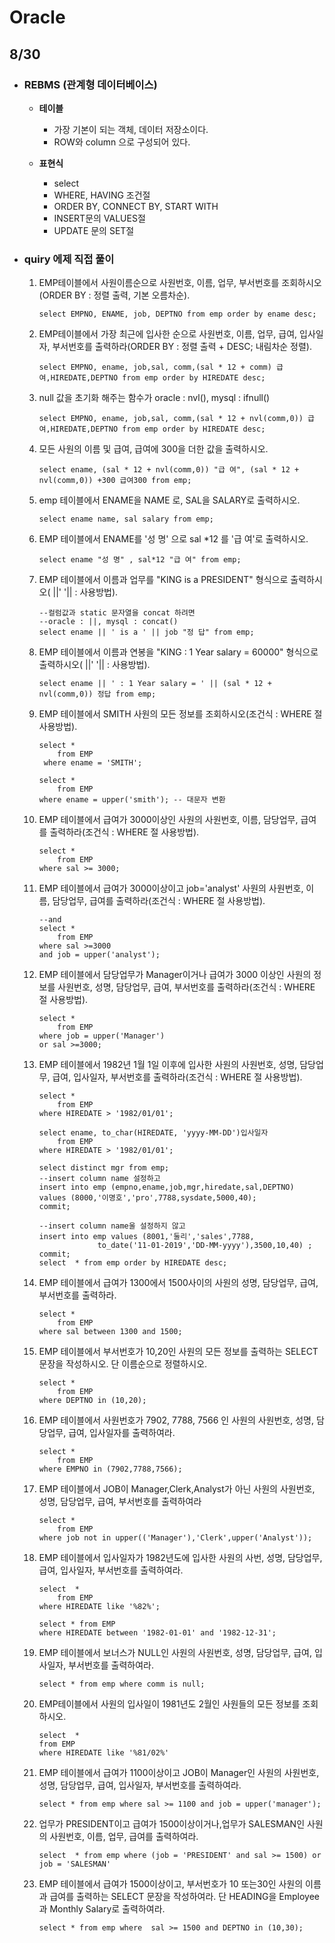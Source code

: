# Oracle

## 8/30

* ### REBMS (관계형 데이터베이스)

  * **테이블**
    * 가장 기본이 되는 객체, 데이터 저장소이다.
    * ROW와 column 으로 구성되어 있다.

  * **표현식**
    * select
    * WHERE, HAVING 조건절
    * ORDER BY, CONNECT BY, START WITH
    * INSERT문의 VALUES절
    * UPDATE 문의 SET절

* ### quiry 에제 직접 풀이

  1. EMP테이블에서 사원이름순으로 사원번호, 이름, 업무, 부서번호를 조회하시오(ORDER BY : 정렬 출력, 기본 오름차순).

     ```
     select EMPNO, ENAME, job, DEPTNO from emp order by ename desc;
     ```

  2. EMP테이블에서 가장 최근에 입사한 순으로 사원번호, 이름, 업무, 급여, 입사일자, 부서번호를 출력하라(ORDER BY : 정렬 출력 + DESC; 내림차순 정렬).

     ```
     select EMPNO, ename, job,sal, comm,(sal * 12 + comm) 급여,HIREDATE,DEPTNO from emp order by HIREDATE desc;
     ```

  3. null 값을 초기화 해주는 함수가 oracle : nvl(), mysql : ifnull()

     ```
     select EMPNO, ename, job,sal, comm,(sal * 12 + nvl(comm,0)) 급여,HIREDATE,DEPTNO from emp order by HIREDATE desc;
     ```

  4. 모든 사원의 이름 및 급여, 급여에 300을 더한 값을 출력하시오.

     ```
     select ename, (sal * 12 + nvl(comm,0)) "급 여", (sal * 12 + nvl(comm,0)) +300 급여300 from emp;
     ```

  5. emp 테이블에서 ENAME을 NAME 로, SAL을 SALARY로 출력하시오.

     ```
     select ename name, sal salary from emp;
     ```

  6. EMP 테이블에서 ENAME를 '성  명' 으로 sal *12 를 '급  여'로 출력하시오.

     ```
     select ename "성 명" , sal*12 "급 여" from emp;
     ```

  7. EMP 테이블에서 이름과 업무를 "KING is a PRESIDENT" 형식으로 출력하시오( ||'  '|| : 사용방법).

     ```
     --컬럼값과 static 문자열을 concat 하려면
     --oracle : ||, mysql : concat()
     select ename || ' is a ' || job "정 답" from emp;
     ```

  8. EMP 테이블에서 이름과 연봉을 "KING : 1 Year salary = 60000" 형식으로 출력하시오( ||'  '|| : 사용방법).

     ```
     select ename || ' : 1 Year salary = ' || (sal * 12 + nvl(comm,0)) 정답 from emp;
     ```

  9. EMP 테이블에서 SMITH 사원의 모든 정보를 조회하시오(조건식 : WHERE 절 사용방법).

     ```
     select *
         from EMP
      where ename = 'SMITH';
     
     select *
         from EMP
     where ename = upper('smith'); -- 대문자 변환
     ```

  10. EMP 테이블에서 급여가 3000이상인 사원의 사원번호, 이름, 담당업무, 급여를 출력하라(조건식 : WHERE 절 사용방법).

      ```
      select *
          from EMP
      where sal >= 3000;
      ```

  11. EMP 테이블에서 급여가 3000이상이고 job='analyst' 사원의 사원번호, 이름, 담당업무, 급여를 출력하라(조건식 : WHERE 절 사용방법).

      ```
      --and
      select *
          from EMP
      where sal >=3000
      and job = upper('analyst');
      ```

  12. EMP 테이블에서 담당업무가 Manager이거나 급여가 3000 이상인 사원의 정보를 사원번호, 성명, 담당업무, 급여, 부서번호를 출력하라(조건식 : WHERE 절 사용방법).

      ```
      select *
          from EMP
      where job = upper('Manager')
      or sal >=3000;
      ```

  13. EMP 테이블에서 1982년 1월 1일 이후에 입사한 사원의 사원번호, 성명, 담당업무, 급여, 입사일자, 부서번호를 출력하라(조건식 : WHERE 절 사용방법).

      ```
      select *
          from EMP
      where HIREDATE > '1982/01/01';
      
      select ename, to_char(HIREDATE, 'yyyy-MM-DD')입사일자
          from EMP
      where HIREDATE > '1982/01/01';
      
      select distinct mgr from emp;
      --insert column name 설정하고
      insert into emp (empno,ename,job,mgr,hiredate,sal,DEPTNO)
      values (8000,'이명호','pro',7788,sysdate,5000,40);
      commit;
      
      --insert column name울 설정하지 않고
      insert into emp values (8001,'둘리','sales',7788,
                   to_date('11-01-2019','DD-MM-yyyy'),3500,10,40) ;
      commit;
      select  * from emp order by HIREDATE desc;
      ```

  14. EMP 테이블에서 급여가 1300에서 1500사이의 사원의 성명, 담당업무, 급여, 부서번호를 출력하라.

      ```
      select *
          from EMP
      where sal between 1300 and 1500;
      ```

  15. EMP 테이블에서 부서번호가 10,20인 사원의 모든 정보를 출력하는 SELECT 문장을 작성하시오. 단 이름순으로 정렬하시오.

      ```
      select *
          from EMP
      where DEPTNO in (10,20);
      ```

  16. EMP 테이블에서 사원번호가 7902, 7788, 7566 인 사원의 사원번호, 성명, 담당업무, 급여, 입사일자를 출력하여라.

      ```
      select *
          from EMP
      where EMPNO in (7902,7788,7566);
      ```

  17. EMP 테이블에서 JOB이 Manager,Clerk,Analyst가 아닌 사원의 사원번호, 성명, 담당업무, 급여, 부서번호를 출력하여라

      ```
      select *
          from EMP
      where job not in upper(('Manager'),'Clerk',upper('Analyst'));
      ```

  18. EMP 테이블에서 입사일자가 1982년도에 입사한 사원의 사번, 성명, 담당업무, 급여, 입사일자, 부서번호를 출력하여라.

      ```
      select  *
          from EMP
      where HIREDATE like '%82%';
      
      select * from EMP
      where HIREDATE between '1982-01-01' and '1982-12-31';
      ```

  19. EMP 테이블에서 보너스가 NULL인 사원의 사원번호, 성명, 담당업무, 급여, 입사일자, 부서번호를 출력하여라.

      ```
      select * from emp where comm is null;
      ```

  20. EMP테이블에서 사원의 입사일이 1981년도 2월인 사원들의 모든 정보를 조회하시오.

      ```
      select  *
      from EMP
      where HIREDATE like '%81/02%'
      ```

  21. EMP 테이블에서 급여가 1100이상이고 JOB이 Manager인 사원의 사원번호, 성명, 담당업무, 급여, 입사일자, 부서번호를 출력하여라.

      ```
      select * from emp where sal >= 1100 and job = upper('manager');
      ```

  22. 업무가 PRESIDENT이고 급여가 1500이상이거나,업무가 SALESMAN인 사원의 사원번호, 이름, 업무, 급여를 출력하여라.

      ```
      select  * from emp where (job = 'PRESIDENT' and sal >= 1500) or job = 'SALESMAN'
      ```

  23. EMP 테이블에서 급여가 1500이상이고, 부서번호가 10 또는30인 사원의 이름과 급여를 출력하는 SELECT 문장을 작성하여라. 단 HEADING을 Employee과 Monthly Salary로 출력하여라.

      ```
      select * from emp where  sal >= 1500 and DEPTNO in (10,30);
      ```